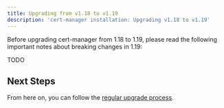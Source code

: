 ```yaml
---
title: Upgrading from v1.18 to v1.19
description: 'cert-manager installation: Upgrading v1.18 to v1.19'
---
```


Before upgrading cert-manager from 1.18 to 1.19, please read the following important notes about breaking changes in 1.19:

TODO

## Next Steps

From here on, you can follow the [regular upgrade process](../../installation/upgrade.md).
